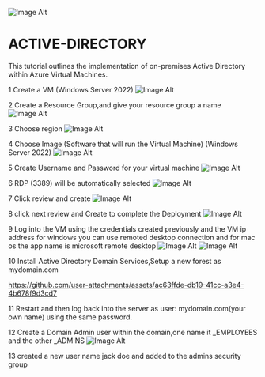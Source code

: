  ![Image Alt](https://github.com/R0d19/ACTIVE-DIRECTORY/blob/0991c765ddbd200d8f4fcd5596fd9a05318e6f1c/win%20server.jpg)

# ACTIVE-DIRECTORY

This tutorial outlines the implementation of on-premises Active Directory within Azure Virtual Machines.

1 Create a VM (Windows Server 2022) 
![Image Alt](https://github.com/R0d19/ACTIVE-DIRECTORY/blob/dca8edcf97865fa7b2ae0c3f886689dd58ca0a9a/1%20.jpg)

2 Create a Resource Group,and give your resource group a name
  ![Image Alt](https://github.com/R0d19/ACTIVE-DIRECTORY/blob/05b56143653d46e38533bb36b7db7872a53fd06c/2%20.jpg)

3 Choose region 
![Image Alt](https://github.com/R0d19/ACTIVE-DIRECTORY/blob/f3b6c9981206be7070495735066d9e775bff977f/3%20.jpg)

4 Choose Image (Software that will run the Virtual Machine) (Windows Server 2022)
![Image Alt](https://github.com/R0d19/ACTIVE-DIRECTORY/blob/30a60641258ec4e51dc7035dd0d44f309fa8c792/4%20.jpg)

5 Create Username and Password for your virtual machine
![Image Alt](https://github.com/R0d19/ACTIVE-DIRECTORY/blob/7ffb882fd1c58dff113856258f2dec83ba90c9ac/5%20.jpg)

6  RDP (3389) will be automatically selected
![Image Alt](https://github.com/R0d19/ACTIVEdesktopremotedmicrosoftnameisapp-DIRECTORY/blob/83622143c19ed3f7d43b3dd61d5cf313562e93df/6%20.jpg)

7 Click review and create
![Image Alt](https://github.com/R0d19/ACTIVE-DIRECTORY/blob/main/7%20.jpg?raw=true)

8 click next review and Create to complete the Deployment
![Image Alt](https://github.com/R0d19/ACTIVE-DIRECTORY/blob/main/8%20%20.jpg?raw=true)

9 Log into the VM using the credentials created previously and the VM ip address for windows you can use remoted desktop connection and for mac os the app name is microsoft remote desktop
![Image Alt](https://github.com/R0d19/ACTIVE-DIRECTORY/blob/c3cf41baa34ea1bfce8d2871900b39a7d32be497/9.png)
![Image Alt](https://github.com/R0d19/ACTIVE-DIRECTORY/blob/9008555d7f61c195b7bdcd25c5feb40c352f702d/9.1.png)

10 Install Active Directory Domain Services,Setup a new forest as mydomain.com

https://github.com/user-attachments/assets/ac63ffde-db19-41cc-a3e4-4b678f9d3cd7

11 Restart and then log back into the server as user: mydomain.com\(your own name) using the same password.

12 Create a Domain Admin user within the domain,one name it _EMPLOYEES and the other _ADMINS
![Image Alt](https://github.com/R0d19/ACTIVE-DIRECTORY/blob/200bc81a5103c41945ad1e67d7bccdf2514c10b5/11.jpeg)

13 created a new user name jack doe and added to the admins security group


